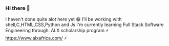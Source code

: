 ### Hi there 👋
I haven't done quite alot here yet :grin: 
I'll be working with shell,C,HTML,CSS,Python and Js
I'm currently learning Full Stack Software Engineering through:
ALX scholarship program ⚡ https://www.alxafrica.com/ ⚡ 

<!--
**Sylvester254/Sylvester254** is a ✨ _special_ ✨ repository because its `README.md` (this file) appears on your GitHub profile.

Here are some ideas to get you started:

- 🔭 I’m currently working on ...
- 🌱 I’m currently learning ...
- 👯 I’m looking to collaborate on ...
- 🤔 I’m looking for help with ...
- 💬 Ask me about ...
- 📫 How to reach me: ...
- 😄 Pronouns: ...
- ⚡ Fun fact: ...
-->
